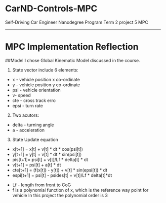 # CarND-Controls-MPC
Self-Driving Car Engineer Nanodegree Program Term 2 project 5 MPC

---

# MPC Implementation Reflection

##Model
I chose Global Kinematic Model discussed in the course. 
1. State vector include 6 elements:
- x - vehicle position x co-ordinate
- y - vehicle position y co-ordinate
- psi - vehicle orientation
- v- speed
- cte - cross track erro
- epsi - turn rate

2. Two acutors: 
- delta - turning angle
- a - acceleration 
3. State Update equation
- x[t+1] = x[t] + v[t] * dt * cos(psi[t])
- y[t+1] = y[t] + v[t] * dt * sin(psi[t])
- pis[t+1]= psi[t] + v[t]/Lf * delta[t] * dt
- v[t+1] = psi[t] + a[t] * dt
- cte[t+1] = (f(x[t]) - y[t]) + v[t] * sin(epsi[t]) * dt
- espi[t+1] = psi[t] - psides[t] + v[t]/Lf * delta[t]*dt

* Lf - length from front to CoG 
* f is a polynomial function of x, which is the reference way point for vehicle In this project the polynomial order is 3





